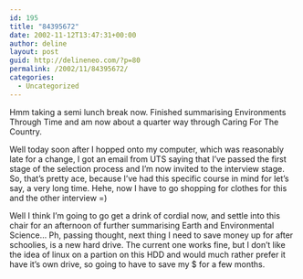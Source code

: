 ```yaml
---
id: 195
title: "84395672"
date: 2002-11-12T13:47:31+00:00
author: deline
layout: post
guid: http://delineneo.com/?p=80
permalink: /2002/11/84395672/
categories:
  - Uncategorized
---
```

Hmm taking a semi lunch break now. Finished summarising Environments Through Time and am now about a quarter way through Caring For The Country.
  
Well today soon after I hopped onto my computer, which was reasonably late for a change, I got an email from UTS saying that I&#8217;ve passed the first stage of the selection process and I&#8217;m now invited to the interview stage. So, that&#8217;s pretty ace, because I&#8217;ve had this specific course in mind for let&#8217;s say, a very long time. Hehe, now I have to go shopping for clothes for this and the other interview =)
  
Well I think I&#8217;m going to go get a drink of cordial now, and settle into this chair for an afternoon of further summarising Earth and Environmental Science&#8230; Ph, passing thought, next thing I need to save money up for after schoolies, is a new hard drive. The current one works fine, but I don&#8217;t like the idea of linux on a partion on this HDD and would much rather prefer it have it&#8217;s own drive, so going to have to save my $ for a few months.